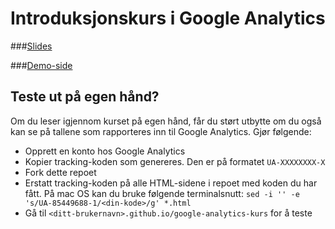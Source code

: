 # Introduksjonskurs i Google Analytics

###[Slides](https://docs.google.com/presentation/d/1y6REonZ4J4Jpv8SMphAU2y3_-O_oRz9gOZfFh8AHBRE/edit?usp=sharing)

###[Demo-side](http://fredva.github.io/google-analytics-kurs)

## Teste ut på egen hånd?

Om du leser igjennom kurset på egen hånd, får du størt utbytte om du også kan se på tallene som rapporteres inn til Google Analytics.
Gjør følgende:

- Opprett en konto hos Google Analytics
- Kopier tracking-koden som genereres. Den er på formatet `UA-XXXXXXXX-X`
- Fork dette repoet
- Erstatt tracking-koden på alle HTML-sidene i repoet med koden du har fått. På mac OS kan du bruke følgende terminalsnutt: `sed -i '' -e 's/UA-85449688-1/<din-kode>/g' *.html`
- Gå til `<ditt-brukernavn>.github.io/google-analytics-kurs` for å teste
